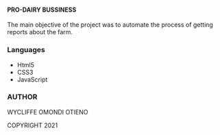 #### PRO-DAIRY BUSSINESS

The main objective of the project was to
automate the process of getting reports about the farm.


### Languages

- Html5
- CSS3
- JavaScript

### AUTHOR
WYCLIFFE OMONDI OTIENO

COPYRIGHT 2021
